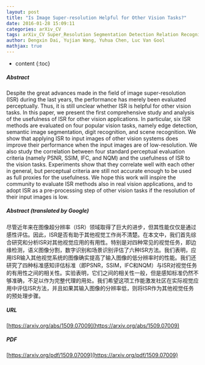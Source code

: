 ```yaml
---
layout: post
title: "Is Image Super-resolution Helpful for Other Vision Tasks?"
date: 2016-01-28 15:09:11
categories: arXiv_CV
tags: arXiv_CV Super_Resolution Segmentation Detection Relation Recognition
author: Dengxin Dai, Yujian Wang, Yuhua Chen, Luc Van Gool
mathjax: true
---
```


* content
{:toc}

##### Abstract
Despite the great advances made in the field of image super-resolution (ISR) during the last years, the performance has merely been evaluated perceptually. Thus, it is still unclear whether ISR is helpful for other vision tasks. In this paper, we present the first comprehensive study and analysis of the usefulness of ISR for other vision applications. In particular, six ISR methods are evaluated on four popular vision tasks, namely edge detection, semantic image segmentation, digit recognition, and scene recognition. We show that applying ISR to input images of other vision systems does improve their performance when the input images are of low-resolution. We also study the correlation between four standard perceptual evaluation criteria (namely PSNR, SSIM, IFC, and NQM) and the usefulness of ISR to the vision tasks. Experiments show that they correlate well with each other in general, but perceptual criteria are still not accurate enough to be used as full proxies for the usefulness. We hope this work will inspire the community to evaluate ISR methods also in real vision applications, and to adopt ISR as a pre-processing step of other vision tasks if the resolution of their input images is low.

##### Abstract (translated by Google)
尽管近年来在图像超分辨率（ISR）领域取得了巨大的进步，但其性能仅仅是通过感性评估。因此，ISR是否有助于其他视觉工作尚不清楚。在本文中，我们首先综合研究和分析ISR对其他视觉应用的有用性。特别是对四种常见的视觉任务，即边缘检测，语义图像分割，数字识别和场景识别评估了六种ISR方法。我们表明，应用ISR输入其他视觉系统的图像确实提高了输入图像的低分辨率时的性能。我们还研究了四种标准感知评估标准（即PSNR，SSIM，IFC和NQM）与ISR对视觉任务的有用性之间的相关性。实验表明，它们之间的相关性一般，但是感知标准仍然不够准确，不足以作为完整代理的用处。我们希望这项工作能激发社区在实际视觉应用中评估ISR方法，并且如果其输入图像的分辨率低，则将ISR作为其他视觉任务的预处理步骤。

##### URL
[https://arxiv.org/abs/1509.07009](https://arxiv.org/abs/1509.07009)

##### PDF
[https://arxiv.org/pdf/1509.07009](https://arxiv.org/pdf/1509.07009)

